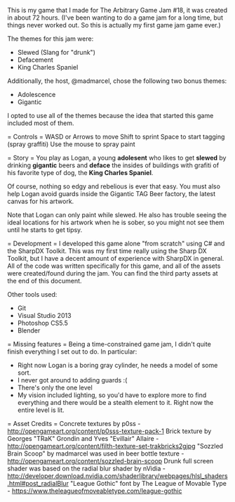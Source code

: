 This is my game that I made for The Arbitrary Game Jam #18, it was created in about 72 hours. (I've been wanting to do a game jam for a long time, but things never worked out. So this is actually my first game jam game ever.)

The themes for this jam were:
* Slewed (Slang for "drunk")
* Defacement
* King Charles Spaniel

Additionally, the host, @madmarcel, chose the following two bonus themes:
* Adolescence
* Gigantic

I opted to use all of the themes because the idea that started this game included most of them.

= Controls =
WASD or Arrows to move
Shift to sprint
Space to start tagging (spray graffiti)
Use the mouse to spray paint

= Story =
You play as Logan, a young **adolesent** who likes to get **slewed** by drinking **gigantic** beers and **deface** the insides of buildings with grafiti of his favorite type of dog, the **King Charles Spaniel**.

Of course, nothing so edgy and rebelious is ever that easy. You must also help Logan avoid guards inside the Gigantic TAG Beer factory, the latest canvas for his artwork.

Note that Logan can only paint while slewed. He also has trouble seeing the ideal locations for his artwork when he is sober, so you might not see them until he starts to get tipsy.

= Development =
I developed this game alone "from scratch" using C# and the SharpDX Toolkit. This was my first time really using the Sharp DX Toolkit, but I have a decent amount of experience with SharpDX in general.
All of the code was written specifically for this game, and all of the assets were created/found during the jam. You can find the third party assets at the end of this document.

Other tools used:
* Git
* Visual Studio 2013
* Photoshop CS5.5
* Blender

= Missing features =
Being a time-constrained game jam, I didn't quite finish everything I set out to do. In particular:
* Right now Logan is a boring gray cylinder, he needs a model of some sort.
* I never got around to adding guards :(
* There's only the one level
* My vision included lighting, so you'd have to explore more to find everything and there would be a stealth element to it. Right now the entire level is lit.

= Asset Credits =
Concrete textures by p0ss - http://opengameart.org/content/p0sss-texture-pack-1
Brick texture by Georges "TRaK" Grondin and Yves "Evillair" Allaire - http://opengameart.org/content/filth-texture-set-trakbricks2gjpg
"Sozzled Brain Scoop" by madmarcel was used in beer bottle texture - http://opengameart.org/content/sozzled-brain-scoop
Drunk full screen shader was based on the radial blur shader by nVidia - http://developer.download.nvidia.com/shaderlibrary/webpages/hlsl_shaders.html#post_radialBlur
"League Gothic" font by The League of Movable Type - https://www.theleagueofmoveabletype.com/league-gothic
